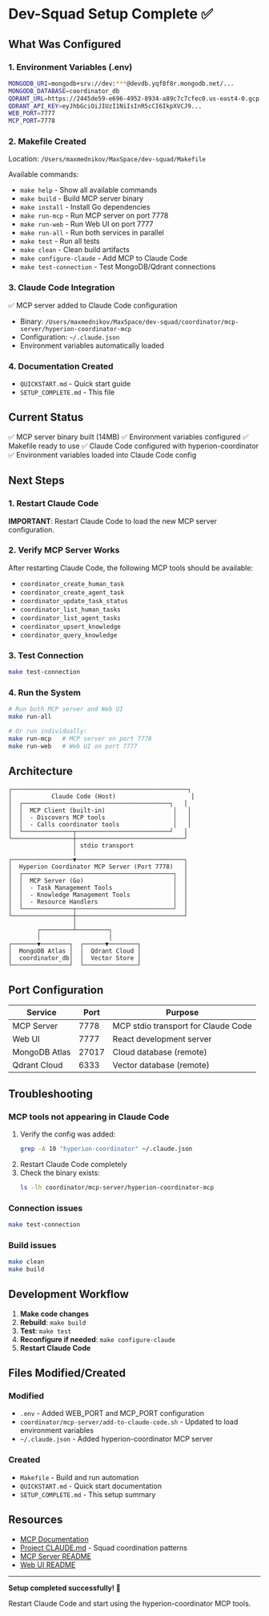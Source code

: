 # Dev-Squad Setup Complete ✅

## What Was Configured

### 1. Environment Variables (.env)
```bash
MONGODB_URI=mongodb+srv://dev:***@devdb.yqf8f8r.mongodb.net/...
MONGODB_DATABASE=coordinator_db
QDRANT_URL=https://2445de59-e696-4952-8934-a89c7c7cfec0.us-east4-0.gcp.cloud.qdrant.io:6333
QDRANT_API_KEY=eyJhbGciOiJIUzI1NiIsInR5cCI6IkpXVCJ9...
WEB_PORT=7777
MCP_PORT=7778
```

### 2. Makefile Created
Location: `/Users/maxmednikov/MaxSpace/dev-squad/Makefile`

Available commands:
- `make help` - Show all available commands
- `make build` - Build MCP server binary
- `make install` - Install Go dependencies
- `make run-mcp` - Run MCP server on port 7778
- `make run-web` - Run Web UI on port 7777
- `make run-all` - Run both services in parallel
- `make test` - Run all tests
- `make clean` - Clean build artifacts
- `make configure-claude` - Add MCP to Claude Code
- `make test-connection` - Test MongoDB/Qdrant connections

### 3. Claude Code Integration
✅ MCP server added to Claude Code configuration
- Binary: `/Users/maxmednikov/MaxSpace/dev-squad/coordinator/mcp-server/hyperion-coordinator-mcp`
- Configuration: `~/.claude.json`
- Environment variables automatically loaded

### 4. Documentation Created
- `QUICKSTART.md` - Quick start guide
- `SETUP_COMPLETE.md` - This file

## Current Status

✅ MCP server binary built (14MB)
✅ Environment variables configured
✅ Makefile ready to use
✅ Claude Code configured with hyperion-coordinator
✅ Environment variables loaded into Claude Code config

## Next Steps

### 1. Restart Claude Code
**IMPORTANT**: Restart Claude Code to load the new MCP server configuration.

### 2. Verify MCP Server Works
After restarting Claude Code, the following MCP tools should be available:
- `coordinator_create_human_task`
- `coordinator_create_agent_task`
- `coordinator_update_task_status`
- `coordinator_list_human_tasks`
- `coordinator_list_agent_tasks`
- `coordinator_upsert_knowledge`
- `coordinator_query_knowledge`

### 3. Test Connection
```bash
make test-connection
```

### 4. Run the System
```bash
# Run both MCP server and Web UI
make run-all

# Or run individually:
make run-mcp   # MCP server on port 7778
make run-web   # Web UI on port 7777
```

## Architecture

```
┌─────────────────────────────────────────────────┐
│           Claude Code (Host)                     │
│  ┌─────────────────────────────────────────┐   │
│  │  MCP Client (built-in)                   │   │
│  │  - Discovers MCP tools                   │   │
│  │  - Calls coordinator tools               │   │
│  └──────────────┬──────────────────────────┘   │
└─────────────────┼──────────────────────────────┘
                  │ stdio transport
                  │
┌─────────────────▼──────────────────────────────┐
│  Hyperion Coordinator MCP Server (Port 7778)   │
│  ┌──────────────────────────────────────────┐  │
│  │  MCP Server (Go)                         │  │
│  │  - Task Management Tools                 │  │
│  │  - Knowledge Management Tools            │  │
│  │  - Resource Handlers                     │  │
│  └──────────────┬───────────────────────────┘  │
└─────────────────┼──────────────────────────────┘
                  │
        ┌─────────┴─────────┐
        │                   │
┌───────▼────────┐  ┌──────▼────────┐
│  MongoDB Atlas │  │  Qdrant Cloud │
│  coordinator_db│  │  Vector Store │
└────────────────┘  └───────────────┘
```

## Port Configuration

| Service | Port | Purpose |
|---------|------|---------|
| MCP Server | 7778 | MCP stdio transport for Claude Code |
| Web UI | 7777 | React development server |
| MongoDB Atlas | 27017 | Cloud database (remote) |
| Qdrant Cloud | 6333 | Vector database (remote) |

## Troubleshooting

### MCP tools not appearing in Claude Code
1. Verify the config was added:
   ```bash
   grep -A 10 "hyperion-coordinator" ~/.claude.json
   ```
2. Restart Claude Code completely
3. Check the binary exists:
   ```bash
   ls -lh coordinator/mcp-server/hyperion-coordinator-mcp
   ```

### Connection issues
```bash
make test-connection
```

### Build issues
```bash
make clean
make build
```

## Development Workflow

1. **Make code changes**
2. **Rebuild**: `make build`
3. **Test**: `make test`
4. **Reconfigure if needed**: `make configure-claude`
5. **Restart Claude Code**

## Files Modified/Created

### Modified
- `.env` - Added WEB_PORT and MCP_PORT configuration
- `coordinator/mcp-server/add-to-claude-code.sh` - Updated to load environment variables
- `~/.claude.json` - Added hyperion-coordinator MCP server

### Created
- `Makefile` - Build and run automation
- `QUICKSTART.md` - Quick start documentation
- `SETUP_COMPLETE.md` - This setup summary

## Resources

- [MCP Documentation](https://github.com/modelcontextprotocol/specification)
- [Project CLAUDE.md](./CLAUDE.md) - Squad coordination patterns
- [MCP Server README](./coordinator/mcp-server/README.md)
- [Web UI README](./coordinator/ui/README.md)

---

**Setup completed successfully! 🎉**

Restart Claude Code and start using the hyperion-coordinator MCP tools.

